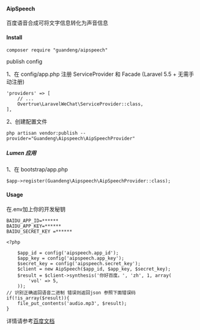 #### AipSpeech
百度语音合成可将文字信息转化为声音信息

#### Install
```
composer require "guandeng/aipspeech"
```
publish config

1、在 config/app.php 注册 ServiceProvider 和 Facade (Laravel 5.5 + 无需手动注册)
```
'providers' => [
    // ...
    Overtrue\LaravelWeChat\ServiceProvider::class,
],
```
2、创建配置文件
```
php artisan vendor:publish --provider="Guandeng\Aipspeech\AipSpeechProvider"
```

##### Lumen 应用
1、在 bootstrap/app.php
```
$app->register(Guandeng\Aipspeech\AipSpeechProvider::class);
```

#### Usage
在.env加上你的开发秘钥
```
BAIDU_APP_ID=******
BAIDU_APP_KEY=******
BAIDU_SECRET_KEY =******
```

```
<?php

    $app_id = config('aipspeech.app_id');
    $app_key = config('aipspeech.app_key');
    $secret_key = config('aipspeech.secret_key');
    $client = new AipSpeech($app_id, $app_key, $secret_key);
    $result = $client->synthesis('你好百度。', 'zh', 1, array(
        'vol' => 5,
    ));
// 识别正确返回语音二进制 错误则返回json 参照下面错误码
if(!is_array($result)){
    file_put_contents('audio.mp3', $result);
}
```
详情请参考[百度文档](https://ai.baidu.com/ai-doc/SPEECH/wk38y8og2)
